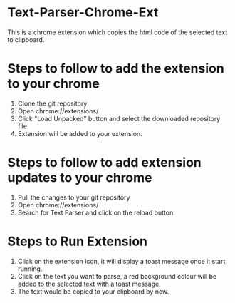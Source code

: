 # Text-Parser-Chrome-Ext
This is a chrome extension which copies the html code of the selected text to clipboard.


# Steps to follow to add the extension to your chrome
  1. Clone the git repository
  2. Open chrome://extensions/
  3. Click "Load Unpacked" button and select the downloaded repository file.
  4. Extension will be added to your extension.

# Steps to follow to add extension updates to your chrome
  1. Pull the changes to your git repository
  2. Open chrome://extensions/
  3. Search for Text Parser and click on the reload button.

# Steps to Run Extension
  1. Click on the extension icon, it will display a toast message once it start running.
  2. Click on the text you want to parse, a red background colour will be added to the selected text with a toast message.
  3. The text would be copied to your clipboard by now.
